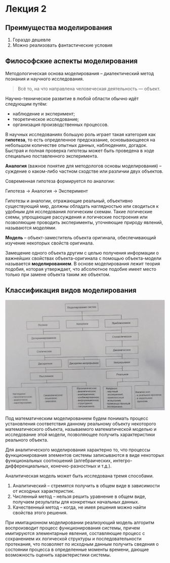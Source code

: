 # Лекция 2

## Преимущества моделирования

1. Гораздо дешевле
2. Можно реализовать фантастические условия



## Философские аспекты моделирования

Методологическая основа моделирования – диалектический метод познания и научного исследования.

> Всё то, на что направлена человеческая деятельность — объект.

Научно-техническое развитие в любой области обычно идёт следующим путём:

- наблюдение и эксперимент;
- теоретическое исследование;
- организация производственных процессов.

В научных исследованиях большую роль играет такая категория как **гипотеза**, то есть определенное предсказание, основывающееся на небольшом количестве опытных данных, наблюдениях, догадок. Быстрая и полная проверка гипотезы может быть проведена в ходе специально поставленного эксперимента.

**Аналогия** (важное понятие для методологов основы моделирования) – суждение о каком-либо частном сходстве или различии двух объектов.

Современная гипотеза формируется по аналогии:

Гипотеза $\to$ Аналогия $\to$ Эксперимент

Гипотезы и аналогии, отражающие реальный, объективно существующий мир, должны обладать наглядностью или сводиться к удобным для исследования логическим схемам. Такие логические схемы, упрощающие рассуждения и логические построения или позволяющие проводить эксперименты, уточняющие природу явлений, называются *моделями*. 

**Модель** – объект-заместитель объекта оригинала, обеспечивающий изучение некоторых свойств оригинала.

Замещение одного объекта другим с целью получения информации о важнейших свойствах объекта-оригинала с помощью объекта-модели называется **моделированием**. В основе моделирования лежит теория подобия, которая утверждает, что абсолютное подобие имеет место только при замене объекта таким же объектом.



## Классификация видов моделирования

![Классификация](./inc/2_1.png)

Под математическим моделированием будем понимать процесс установления соответствия данному реальному объекту некоторого математического объекта, называемого математической моделью и исследование этой модели, позволяющее получить характеристики реального объекта. 

Для аналитического моделирования характерно то, что процессы функционирования элементов системы записываются в виде некоторых функциональных соотношений (алгебраических, интегро-дифференциальных, конечно-разностных и т.д.).

Аналитическая модель может быть исследована тремя способами.

1. Аналитический – стремятся получить в общем виде в зависимости от исходных характеристик.
2. Численный метод – нельзя решить уравнение в общем виде, получаем результаты для конкретных начальных данных.
3. Качественный метод – когда, не имея решения можно найти свойства этого решения.

При имитационном моделировании реализующий модель алгоритм воспроизводит процесс функционирования системы, причем имитируются элементарные явления, составляющие процесс с сохранением их логической структуры и последовательности протекания, что позволяет по исходным данным получить сведения о состоянии процесса в определенные моменты времени, дающие возможность оценить характеристики системы.